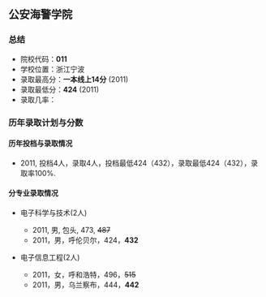 ## 公安海警学院  
  
### 总结  
- 院校代码：__011__  
- 学校位置：浙江宁波  
- 录取最高分：__一本线上14分__ (2011)  
- 录取最低分：__424__ (2011)  
- 录取几率：  
 
  
### 历年录取计划与分数  

#### 历年投档与录取情况  
- 2011, 投档4人，录取4人，投档最低424（432），录取最低424（432），录取率100%.  
  

#### 分专业录取情况  
- 电子科学与技术(2人)  
    - 2011, 男, 包头, 473, ~~487~~  
    - 2011，男，呼伦贝尔，424，__432__  
  
- 电子信息工程(2人)  
    - 2011，女，呼和浩特，496，~~515~~  
    - 2011，男，乌兰察布，444，__442__  
